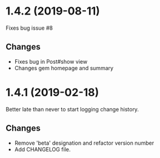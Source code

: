 1.4.2 (2019-08-11)
==================

Fixes bug issue #8

Changes
------------
- Fixes bug in Post#show view
- Changes gem homepage and summary

1.4.1 (2019-02-18)
==================

Better late than never to start logging change history.

Changes
------------
- Remove 'beta' designation and refactor version number
- Add CHANGELOG file.
